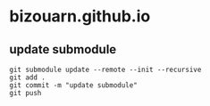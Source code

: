 # bizouarn.github.io
## update submodule 
```
git submodule update --remote --init --recursive
git add .
git commit -m "update submodule"
git push
```
